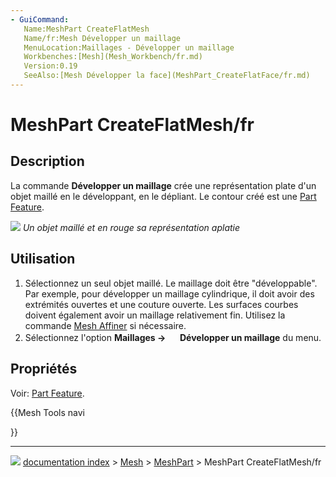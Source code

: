 ```yaml
---
- GuiCommand:
   Name:MeshPart CreateFlatMesh
   Name/fr:Mesh Développer un maillage
   MenuLocation:Maillages - Développer un maillage
   Workbenches:[Mesh](Mesh_Workbench/fr.md)
   Version:0.19
   SeeAlso:[Mesh Développer la face](MeshPart_CreateFlatFace/fr.md)
---
```


# MeshPart CreateFlatMesh/fr

## Description

La commande **Développer un maillage** crée une représentation plate d\'un objet maillé en le développant, en le dépliant. Le contour créé est une [Part Feature](Part_Feature/fr.md).

![](images/MeshPart_CreateFlatMesh_example.png ) 
*Un objet maillé et en rouge sa représentation aplatie*



## Utilisation

1.  Sélectionnez un seul objet maillé. Le maillage doit être \"développable\". Par exemple, pour développer un maillage cylindrique, il doit avoir des extrémités ouvertes et une couture ouverte. Les surfaces courbes doivent également avoir un maillage relativement fin. Utilisez la commande [Mesh Affiner](Mesh_RemeshGmsh/fr.md) si nécessaire.
2.  Sélectionnez l\'option **Maillages → <img src="images/MeshPart_CreateFlatMesh.svg" width=16px> Développer un maillage** du menu.



## Propriétés

Voir: [Part Feature](Part_Feature/fr.md).





{{Mesh Tools navi

}}



---
![](images/Button_right.svg) [documentation index](../README.md) > [Mesh](Category_Mesh.md) > [MeshPart](MeshPart_Workbench.md) > MeshPart CreateFlatMesh/fr
